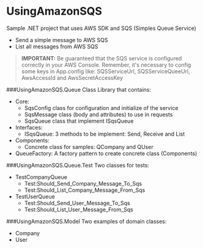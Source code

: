UsingAmazonSQS
==============

Sample .NET project that uses AWS SDK and SQS (Simples Queue Service)
- Send a simple message to AWS SQS
- List all messages from AWS SQS

> **IMPORTANT:** Be guaranteed that the SQS service is configured correctly in your AWS Console. Remember, it's necessary to config some keys in App.config like: SQSServiceUrl, SQSServiceQueeUrl, AwsAccessId and AwsSecretAccessKey

###UsingAmazonSQS.Queue
Class Library that contains:
- Core: 
  - SqsConfig class for configuration and initialize of the service
  - SqsMessage class (body and attributes) to use in requests 
  - SqsQueue class that implement ISqsQueue
- Interfaces:
  - ISqsQueue: 3 methods to be implement: Send, Receive and List
- Components:
  - Concrete class for samples: QCompany and QUser
- QueueFactory: A factory pattern to create concrete class (Components)


###UsingAmazonSQS.Queue.Test
Two classes for tests:
- TestCompanyQueue
  - Test:Should_Send_Company_Message_To_Sqs
  - Test:Should_List_Company_Message_From_Sqs
- TestUserQueue
  - Test:Should_Send_User_Message_To_Sqs
  - Test:Should_List_User_Message_From_Sqs  
  
###UsingAmazonSQS.Model
Two examples of domain classes:
- Company
- User
  
